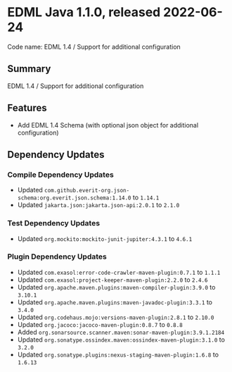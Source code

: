 # EDML Java 1.1.0, released 2022-06-24

Code name: EDML 1.4 / Support for additional configuration

## Summary

EDML 1.4 / Support for additional configuration

## Features

* Add EDML 1.4 Schema (with optional json object for additional configuration)

## Dependency Updates

### Compile Dependency Updates

* Updated `com.github.everit-org.json-schema:org.everit.json.schema:1.14.0` to `1.14.1`
* Updated `jakarta.json:jakarta.json-api:2.0.1` to `2.1.0`

### Test Dependency Updates

* Updated `org.mockito:mockito-junit-jupiter:4.3.1` to `4.6.1`

### Plugin Dependency Updates

* Updated `com.exasol:error-code-crawler-maven-plugin:0.7.1` to `1.1.1`
* Updated `com.exasol:project-keeper-maven-plugin:2.2.0` to `2.4.6`
* Updated `org.apache.maven.plugins:maven-compiler-plugin:3.9.0` to `3.10.1`
* Updated `org.apache.maven.plugins:maven-javadoc-plugin:3.3.1` to `3.4.0`
* Updated `org.codehaus.mojo:versions-maven-plugin:2.8.1` to `2.10.0`
* Updated `org.jacoco:jacoco-maven-plugin:0.8.7` to `0.8.8`
* Added `org.sonarsource.scanner.maven:sonar-maven-plugin:3.9.1.2184`
* Updated `org.sonatype.ossindex.maven:ossindex-maven-plugin:3.1.0` to `3.2.0`
* Updated `org.sonatype.plugins:nexus-staging-maven-plugin:1.6.8` to `1.6.13`
